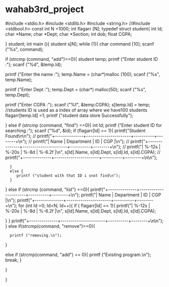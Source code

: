 # wahab3rd_project
#include <stdio.h>
#include <stdlib.h>
#include <string.h>
//#include <stdbool.h>
const int N =1000;
 int flagarr [N];
 typedef struct student{
    int Id;
    char *Name;
    char *Dept;
    char *Section;
    int dob;
    float CGPA;

 } student;
 int main (){
student s[N];
while (1){
char command [10];
scanf ("%s", command);

 if (strcmp (command, "add")==0){
   student temp;
  printf ("Enter student ID :");
  scanf ("%d", &temp.Id);

  printf ("Enter the name :");
  temp.Name = (char*)malloc (100);
  scanf ("%s", temp.Name);

  printf ("Enter Dept :");
  temp.Dept = (char*) malloc(50);
  scanf ("%s", temp.Dept);

  printf ("Enter CGPA :");
  scanf ("%f", &temp.CGPA);
    s[temp.Id] = temp;  //students ID is used as a index of array where we have100 students
    flagarr[temp.Id] =1;
    printf ("student data store Successfully");

 }
 else if (strcmp (command, "find") ==0){
   int Id;
      printf ("Enter student ID for searching :");
      scanf ("%d", &Id);
      if (flagarr[Id] == 1){
 printf("Student Found\n\n");
// printf("+--------------+----------------------+----------+--------+\n");
// printf("|    Name      |      Department      |    ID    |  CGP   |\n");
// printf("+--------------+----------------------+----------+--------+\n");
// printf("| %-12s | %-20s | %-8d | %-6.2f |\n", s[Id].Name, s[Id].Dept, s[Id].Id, s[Id].CGPA);
// printf("+--------------+----------------------+----------+--------+\n\n");


      
      } 
      else {
         printf ("student with that ID i snot find\n");
      }
 }
 else if (strcmp (command, "list") ==0){
   printf("+--------------+----------------------+----------+--------+\n");
printf("|    Name      |      Department      |    ID    |  CGP   |\n");
printf("+--------------+----------------------+----------+--------+\n");
   for (int Id =0; Id<N; Id++){
   if ( flagarr[Id] == 1){
      printf("| %-12s | %-20s | %-8d | %-6.2f |\n", s[Id].Name, s[Id].Dept, s[Id].Id, s[Id].CGPA);

   }
   }
   printf("+--------------+----------------------+----------+--------+\n\n");
 }
   else if(strcmp(command, "remove")==0){
      
      printf ("removing.\n");
   }
 
else if (strcmp(command, "add") == 0){
   printf ("Existing program.\n");
   break;
}

 }

 }
